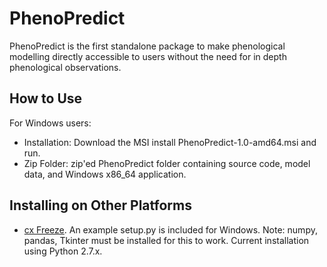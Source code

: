 # PhenoPredict

PhenoPredict is the first standalone package to make phenological modelling directly accessible to users without the need for in depth phenological observations.

## How to Use

For Windows users: 
* Installation: Download the MSI install PhenoPredict-1.0-amd64.msi and run.
* Zip Folder: zip'ed PhenoPredict folder containing source code, model data, and Windows x86_64 application.

## Installing on Other Platforms

* [cx Freeze](https://anthony-tuininga.github.io/cx_Freeze/). An example setup.py is included for Windows. Note: numpy, pandas, Tkinter must be installed for this to work. Current installation using Python 2.7.x.

